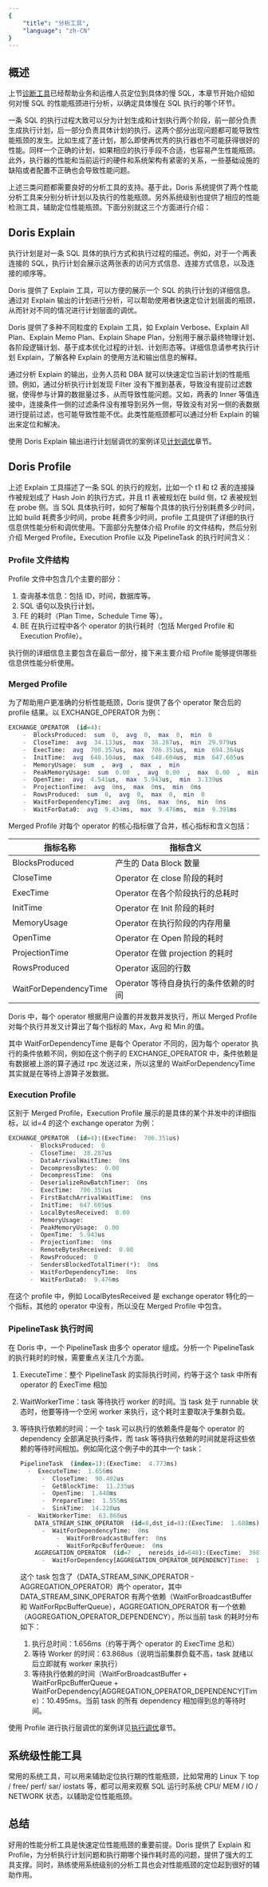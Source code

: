 ```yaml
---
{
    "title": "分析工具",
    "language": "zh-CN"
}
---
```


## 概述

上节[诊断工具](diagnostic-tools.md)已经帮助业务和运维人员定位到具体的慢 SQL，本章节开始介绍如何对慢 SQL 的性能瓶颈进行分析，以确定具体慢在 SQL 执行的哪个环节。

一条 SQL 的执行过程大致可以分为计划生成和计划执行两个阶段，前一部分负责生成执行计划，后一部分负责具体计划的执行。这两个部分出现问题都可能导致性能瓶颈的发生。比如生成了差计划，那么即使再优秀的执行器也不可能获得很好的性能。同样一个正确的计划，如果相应的执行手段不合适，也容易产生性能瓶颈。此外，执行器的性能和当前运行的硬件和系统架构有紧密的关系，一些基础设施的缺陷或者配置不正确也会导致性能问题。

上述三类问题都需要良好的分析工具的支持。基于此，Doris 系统提供了两个性能分析工具来分别分析计划以及执行的性能瓶颈。另外系统级别也提供了相应的性能检测工具，辅助定位性能瓶颈。下面分别就这三个方面进行介绍：

## Doris Explain

执行计划是对一条 SQL 具体的执行方式和执行过程的描述。例如，对于一个两表连接的 SQL，执行计划会展示这两张表的访问方式信息、连接方式信息，以及连接的顺序等。

Doris 提供了 Explain 工具，可以方便的展示一个 SQL 的执行计划的详细信息。通过对 Explain 输出的计划进行分析，可以帮助使用者快速定位计划层面的瓶颈，从而针对不同的情况进行计划层面的调优。

Doris 提供了多种不同粒度的 Explain 工具，如 Explain Verbose、Explain All Plan、Explain Memo Plan、Explain Shape Plan，分别用于展示最终物理计划、各阶段逻辑计划、基于成本优化过程的计划、计划形态等。详细信息请参考执行计划 Explain，了解各种 Explain 的使用方法和输出信息的解释。

通过分析 Explain 的输出，业务人员和 DBA 就可以快速定位当前计划的性能瓶颈。例如，通过分析执行计划发现 Filter 没有下推到基表，导致没有提前过滤数据，使得参与计算的数据量过多，从而导致性能问题。又如，两表的 Inner 等值连接中，连接条件一侧的过滤条件没有推导到另外一侧，导致没有对另一侧的表数据进行提前过滤，也可能导致性能不优。此类性能瓶颈都可以通过分析 Explain 的输出来定位和解决。

使用 Doris Explain 输出进行计划层调优的案例详见[计划调优](../tuning/tuning-plan/optimizing-table-schema.md)章节。

## Doris Profile

上述 Explain 工具描述了一条 SQL 的执行的规划，比如一个 t1 和 t2 表的连接操作被规划成了 Hash Join 的执行方式，并且 t1 表被规划在 build 侧，t2 表被规划在 probe 侧。当 SQL 具体执行时，如何了解每个具体的执行分别耗费多少时间，比如 build 耗费多少时间，probe 耗费多少时间，profile 工具提供了详细的执行信息供性能分析和调优使用。下面部分先整体介绍 Profile 的文件结构，然后分别介绍 Merged Profile，Execution Profile 以及 PipelineTask 的执行时间含义：

### Profile 文件结构

Profile 文件中包含几个主要的部分：

1. 查询基本信息：包括 ID，时间，数据库等。
2. SQL 语句以及执行计划。
3. FE 的耗时（Plan Time，Schedule Time 等）。
4. BE 在执行过程中各个 operator 的执行耗时（包括 Merged Profile 和 Execution  Profile）。

执行侧的详细信息主要包含在最后一部分，接下来主要介绍 Profile 能够提供哪些信息供性能分析使用。

### Merged Profile

为了帮助用户更准确的分析性能瓶颈，Doris 提供了各个 operator 聚合后的 profile 结果。以 EXCHANGE_OPERATOR 为例：

```sql
EXCHANGE_OPERATOR  (id=4):
    -  BlocksProduced:  sum  0,  avg  0,  max  0,  min  0
    -  CloseTime:  avg  34.133us,  max  38.287us,  min  29.979us
    -  ExecTime:  avg  700.357us,  max  706.351us,  min  694.364us
    -  InitTime:  avg  648.104us,  max  648.604us,  min  647.605us
    -  MemoryUsage:  sum  ,  avg  ,  max  ,  min  
    -  PeakMemoryUsage:  sum  0.00  ,  avg  0.00  ,  max  0.00  ,  min  0.00  
    -  OpenTime:  avg  4.541us,  max  5.943us,  min  3.139us
    -  ProjectionTime:  avg  0ns,  max  0ns,  min  0ns
    -  RowsProduced:  sum  0,  avg  0,  max  0,  min  0
    -  WaitForDependencyTime:  avg  0ns,  max  0ns,  min  0ns
    -  WaitForData0:  avg  9.434ms,  max  9.476ms,  min  9.391ms
```

Merged Profile 对每个 operator 的核心指标做了合并，核心指标和含义包括：

| 指标名称              | 指标含义                              |
| --------------------- | ------------------------------------- |
| BlocksProduced        | 产生的 Data Block 数量                |
| CloseTime             | Operator 在 close 阶段的耗时          |
| ExecTime              | Operator 在各个阶段执行的总耗时       |
| InitTime              | Operator 在 Init 阶段的耗时           |
| MemoryUsage           | Operator 在执行阶段的内存用量         |
| OpenTime              | Operator 在 Open 阶段的耗时           |
| ProjectionTime        | Operator 在做 projection 的耗时       |
| RowsProduced          | Operator 返回的行数                   |
| WaitForDependencyTime | Operator 等待自身执行的条件依赖的时间 |

Doris 中，每个 operator 根据用户设置的并发数并发执行，所以 Merged Profile 对每个执行并发又计算出了每个指标的 Max，Avg 和 Min 的值。

其中 WaitForDependencyTime 是每个 Operator 不同的，因为每个 operator 执行的条件依赖不同，例如在这个例子的 EXCHANGE_OPERATOR 中，条件依赖是有数据被上游的算子通过 rpc 发送过来，所以这里的 WaitForDependencyTime 其实就是在等待上游算子发数据。

### Execution Profile

区别于 Merged Profile，Execution Profile 展示的是具体的某个并发中的详细指标，以 id=4 的这个 exchange operator 为例：

```sql
EXCHANGE_OPERATOR  (id=4):(ExecTime:  706.351us)
      -  BlocksProduced:  0
      -  CloseTime:  38.287us
      -  DataArrivalWaitTime:  0ns
      -  DecompressBytes:  0.00  
      -  DecompressTime:  0ns
      -  DeserializeRowBatchTimer:  0ns
      -  ExecTime:  706.351us
      -  FirstBatchArrivalWaitTime:  0ns
      -  InitTime:  647.605us
      -  LocalBytesReceived:  0.00  
      -  MemoryUsage:  
      -  PeakMemoryUsage:  0.00  
      -  OpenTime:  5.943us
      -  ProjectionTime:  0ns
      -  RemoteBytesReceived:  0.00  
      -  RowsProduced:  0
      -  SendersBlockedTotalTimer(*):  0ns
      -  WaitForDependencyTime:  0ns
      -  WaitForData0:  9.476ms
```

在这个 profile 中，例如 LocalBytesReceived 是 exchange operator 特化的一个指标，其他的 operator 中没有，所以没在 Merged Profile 中包含。

### PipelineTask 执行时间

在 Doris 中，一个 PipelineTask 由多个 operator 组成。分析一个 PipelineTask 的执行耗时的时候，需要重点关注几个方面。

1. ExecuteTime：整个 PipelineTask 的实际执行时间，约等于这个 task 中所有 operator 的 ExecTime 相加
2. WaitWorkerTime：task 等待执行 worker 的时间。当 task 处于 runnable 状态时，他要等待一个空闲 worker 来执行，这个耗时主要取决于集群负载。
3. 等待执行依赖的时间：一个 task 可以执行的依赖条件是每个 operator 的 dependency 全部满足执行条件，而 task 等待执行依赖的时间就是将这些依赖的等待时间相加。例如简化这个例子中的其中一个 task：
    
    ```sql
    PipelineTask  (index=1):(ExecTime:  4.773ms)
      -  ExecuteTime:  1.656ms
          -  CloseTime:  90.402us
          -  GetBlockTime:  11.235us
          -  OpenTime:  1.448ms
          -  PrepareTime:  1.555ms
          -  SinkTime:  14.228us
      -  WaitWorkerTime:  63.868us
        DATA_STREAM_SINK_OPERATOR  (id=8,dst_id=8):(ExecTime:  1.688ms)
          -  WaitForDependencyTime:  0ns
              -  WaitForBroadcastBuffer:  0ns
              -  WaitForRpcBufferQueue:  0ns
        AGGREGATION_OPERATOR  (id=7  ,  nereids_id=648):(ExecTime:  398.12us)
          -  WaitForDependency[AGGREGATION_OPERATOR_DEPENDENCY]Time:  10.495ms
    ```
    
    这个 task 包含了（DATA_STREAM_SINK_OPERATOR - AGGREGATION_OPERATOR）两个 operator，其中 DATA_STREAM_SINK_OPERATOR 有两个依赖（WaitForBroadcastBuffer 和 WaitForRpcBufferQueue），AGGREGATION_OPERATOR 有一个依赖（AGGREGATION_OPERATOR_DEPENDENCY），所以当前 task 的耗时分布如下：

    1. 执行总时间：1.656ms（约等于两个 operator 的 ExecTime 总和）
    2. 等待 Worker 的时间：63.868us（说明当前集群负载不高，task 就绪以后立即就有 worker 来执行）
    3. 等待执行依赖的时间（WaitForBroadcastBuffer + WaitForRpcBufferQueue + WaitForDependency[AGGREGATION_OPERATOR_DEPENDENCY]Time）：10.495ms。当前 task 的所有 dependency 相加得到总的等待时间。

使用 Profile 进行执行层调优的案例详见[执行调优](../tuning/tuning-execution/adjustment-of-runtimefilter-wait-time.md)章节。

## 系统级性能工具

常用的系统工具，可以用来辅助定位执行期的性能瓶颈，比如常用的 Linux 下 top / free/ perf/ sar/ iostats 等，都可以用来观察 SQL 运行时系统 CPU/ MEM / IO / NETWORK 状态，以辅助定位性能瓶颈。

## 总结

好用的性能分析工具是快速定位性能瓶颈的重要前提。Doris 提供了 Explain 和 Profile，为分析执行计划问题和执行期哪个操作耗时高的问题，提供了强大的工具支撑。同时，熟练使用系统级别的分析工具也会对性能瓶颈的定位起到很好的辅助作用。
